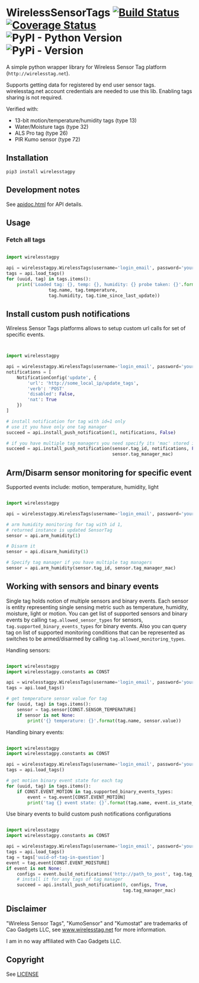 # WirelessSensorTags  [![Build Status](https://travis-ci.org/sergeymaysak/wirelesstagpy.svg?branch=master)](https://travis-ci.org/sergeymaysak/wirelesstagpy) [![Coverage Status](https://coveralls.io/repos/github/sergeymaysak/wirelesstagpy/badge.svg?branch=master)](https://coveralls.io/github/sergeymaysak/wirelesstagpy?branch=master) ![PyPI - Python Version](https://img.shields.io/pypi/pyversions/wirelesstagpy.svg) ![PyPi - Version](https://img.shields.io/pypi/v/wirelesstagpy.svg)

A simple python wrapper library for Wireless Sensor Tag platform (`http://wirelesstag.net`).

Supports getting data for registered by end user sensor tags.
wirelesstag.net account credentials are needed to use this lib.
Enabling tags sharing is not required.

Verified with:

- 13-bit motion/temperature/humidity tags (type 13)
- Water/Moisture tags (type 32)
- ALS Pro tag (type 26)
- PIR Kumo sensor (type 72)

## Installation

```shell
pip3 install wirelesstagpy
```

## Development notes

See [apidoc.html](http://wirelesstag.net/apidoc.html) for API details.

## Usage

### Fetch all tags

```python

import wirelesstagpy

api = wirelesstagpy.WirelessTags(username='login_email', password='your_password')
tags = api.load_tags()
for (uuid, tag) in tags.items():
    print('Loaded tag: {}, temp: {}, humidity: {} probe taken: {}'.format(
                tag.name, tag.temperature,
                tag.humidity, tag.time_since_last_update))

```

## Install custom push notifications

Wireless Sensor Tags platforms allows to setup custom url calls for set of specific events.

```python


import wirelesstagpy

api = wirelesstagpy.WirelessTags(username='login_email', password='your_password')
notifications = [
    NotificationConfig('update', {
        'url': 'http://some_local_ip/update_tags',
        'verb': 'POST'
        'disabled': False,
        'nat': True
    })
]

# install notification for tag with id=1 only
# use it you have only one tag manager
succeed = api.install_push_notification(1, notifications, False)

# if you have multiple tag managers you need specify its 'mac' stored in each tag as following
succeed = api.install_push_notification(sensor.tag_id, notifications, False,
                                        sensor.tag_manager_mac)
```

## Arm/Disarm sensor monitoring for specific event

Supported events include: motion, temperature, humidity, light

```python

import wirelesstagpy

api = wirelesstagpy.WirelessTags(username='login_email', password='your_password')

# arm humidity monitoring for tag with id 1,
# returned instance is updated SensorTag
sensor = api.arm_humidity(1)

# Disarm it
sensor = api.disarm_humidity(1)

# Specify tag manager if you have multiple tag managers
sensor = api.arm_humidity(sensor.tag_id, sensor.tag_manager_mac)

```

## Working with sensors and binary events

Single tag holds notion of multiple sensors and binary events.
Each sensor is entity representing single sensing metric such as temperature, humidity, moisture, light or motion.
You can get list of supported sensors and binary events by calling `tag.allowed_sensor_types` for sensors,
`tag.supported_binary_events_types` for binary events.
Also you can query tag on list of supported monitoring conditions that can be represented as switches to be armed/disarmed by calling `tag.allowed_monitoring_types`.

Handling sensors:
```python

import wirelesstagpy
import wirelesstagpy.constants as CONST

api = wirelesstagpy.WirelessTags(username='login_email', password='your_password')
tags = api.load_tags()

# get temperature sensor value for tag
for (uuid, tag) in tags.items():
    sensor = tag.sensor[CONST.SENSOR_TEMPERATURE]
    if sensor is not None:
        print('{} temperature: {}'.format(tag.name, sensor.value))

```

Handling binary events:
```python

import wirelesstagpy
import wirelesstagpy.constants as CONST

api = wirelesstagpy.WirelessTags(username='login_email', password='your_password')
tags = api.load_tags()

# get motion binary event state for each tag
for (uuid, tag) in tags.items():
    if CONST.EVENT_MOTION in tag.supported_binary_events_types:
        event = tag.event[CONST.EVENT_MOTION]
        print('tag {} event state: {}'.format(tag.name, event.is_state_on))

```

Use binary events to build custom push notifications configurations
```python

import wirelesstagpy
import wirelesstagpy.constants as CONST

api = wirelesstagpy.WirelessTags(username='login_email', password='your_password')
tags = api.load_tags()
tag = tags['uuid-of-tag-in-question']
event = tag.event[CONST.EVENT_MOISTURE]
if event is not None:
    configs = event.build_notifications('http://path_to_post', tag.tag_manager_mac)
    # install it for any tags of tag manager
    succeed = api.install_push_notification(0, configs, True,
                                            tag.tag_manager_mac)
```

## Disclaimer

"Wireless Sensor Tags", "KumoSensor" and "Kumostat" are trademarks of Cao Gadgets LLC,
see www.wirelesstag.net for more information.

I am in no way affiliated with Cao Gadgets LLC.

## Copyright

See [LICENSE](LICENSE)
